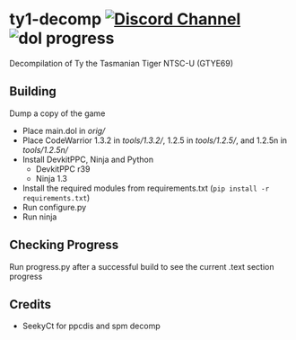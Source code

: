 # ty1-decomp [![Discord Channel][discord-badge]][discord] ![dol progress]
[discord]: https://discord.gg/hKx3FJJgrV
[discord-badge]: https://img.shields.io/discord/727908905392275526?color=%237289DA&logo=discord&logoColor=%23FFFFFF
[dol progress]: https://img.shields.io/endpoint?label=Code&url=https%3A%2F%2Fprogress.decomp.club%2Fdata%2Fty%2Fus%2FCode%2F%3Fmode%3Dshield%26measure%3Dcode

Decompilation of Ty the Tasmanian Tiger NTSC-U (GTYE69)

## Building
Dump a copy of the game
 - Place main.dol in *orig/*
 - Place CodeWarrior 1.3.2 in *tools/1.3.2/*, 1.2.5 in *tools/1.2.5/*, and 1.2.5n in *tools/1.2.5n/*
 - Install DevkitPPC, Ninja and Python
	- DevkitPPC r39
	- Ninja 1.3
 - Install the required modules from requirements.txt (`pip install -r requirements.txt`) 
 - Run configure.py
 - Run ninja
 
## Checking Progress
Run progress.py after a successful build to see the current .text section progress

## Credits
 - SeekyCt for ppcdis and spm decomp